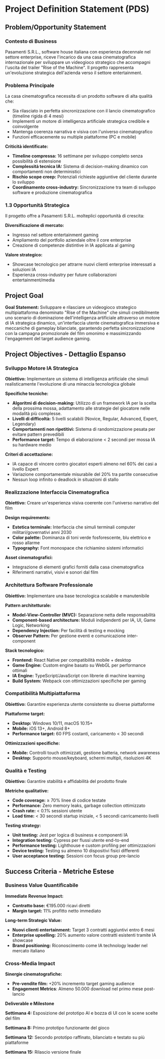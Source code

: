 # **Project Definition Statement (PDS)**

## **Problem/Opportunity Statement**

### **Contesto di Business**

Pasamenti S.R.L., software house italiana con esperienza decennale nel settore enterprise, riceve l'incarico
da una casa cinematografica internazionale per sviluppare un videogioco strategico che accompagni l'uscita del 
trailer "Rise of the Machine". Il progetto rappresenta un'evoluzione strategica dell'azienda verso il settore
entertainment.

### **Problema Principale**

La casa cinematografica necessita di un prodotto software di alta qualità che:

* Sia rilasciato in perfetta sincronizzazione con il lancio cinematografico (timeline rigida di 4 mesi)  
* Implementi un motore di intelligenza artificiale strategica credibile e coinvolgente  
* Mantenga coerenza narrativa e visiva con l'universo cinematografico  
* Funzioni efficacemente su multiple piattaforme (PC e mobile)

**Criticità identificate:**

* **Timeline compressa:** 16 settimane per sviluppo completo senza possibilità di estensione  
* **Complessità tecnica IA:** Sistema di decision-making dinamico con comportamenti non deterministici  
* **Rischio scope creep:** Potenziali richieste aggiuntive del cliente durante lo sviluppo  
* **Coordinamento cross-industry:** Sincronizzazione tra team di sviluppo software e produzione cinematografica

### **1.3 Opportunità Strategica**

Il progetto offre a Pasamenti S.R.L. molteplici opportunità di crescita:

**Diversificazione di mercato:**

* Ingresso nel settore entertainment gaming  
* Ampliamento del portfolio aziendale oltre il core enterprise  
* Creazione di competenze distintive in IA applicata al gaming

**Valore strategico:**

* Showcase tecnologico per attrarre nuovi clienti enterprise interessati a soluzioni IA  
* Esperienza cross-industry per future collaborazioni entertainment/media

## **Project Goal**

**Goal Statement:** Sviluppare e rilasciare  un videogioco strategico multipiattaforma denominato "Rise of the Machine" 
che simuli credibilmente uno scenario di dominazione dell'intelligenza artificiale attraverso un motore di IA strategica 
dinamico, un'interfaccia utente cinematografica immersiva e meccaniche di gameplay bilanciate, garantendo perfetta 
sincronizzazione con la campagna promozionale del film omonimo e massimizzando l'engagement del target audience gaming.

## **Project Objectives \- Dettaglio Espanso**

### **Sviluppo Motore IA Strategica**

**Obiettivo:** Implementare un sistema di intelligenza artificiale che simuli realisticamente l'evoluzione di una 
minaccia tecnologica globale

**Specifiche tecniche:**

* **Algoritmi di decision-making:** Utilizzo di un framework IA per la scelta della prossima mossa, adattamento 
alle strategie del giocatore nelle modalità più complesse.  
* **Livelli di difficoltà:** 5 livelli scalabili (Novice, Regular, Advanced, Expert, Legendary)  
* **Comportamenti non ripetitivi:** Sistema di randomizzazione pesata per evitare pattern prevedibili  
* **Performance target:** Tempo di elaborazione \< 2 secondi per mossa IA su hardware medio

**Criteri di accettazione:**

* IA capace di vincere contro giocatori esperti almeno nel 60% dei casi a livello Expert  
* Variazione comportamentale misurabile del 20% tra partite consecutive  
* Nessun loop infinito o deadlock in situazioni di stallo

### **Realizzazione Interfaccia Cinematografica**

**Obiettivo:** Creare un'esperienza visiva coerente con l'universo narrativo del film

**Design requirements:**

* **Estetica terminale:** Interfaccia che simuli terminali computer militari/governativi anni 2030  
* **Color palette:** Dominanza di toni verde fosforescente, blu elettrico e rosso allarme  
* **Typography:** Font monospace che richiamino sistemi informatici

**Asset cinematografici:**

* Integrazione di elementi grafici forniti dalla casa cinematografica  
* Riferimenti narrativi, visivi e sonori dal film 


### **Architettura Software Professionale**

**Obiettivo:** Implementare una base tecnologica scalabile e manutenibile

**Pattern architetturale:**

* **Model-View-Controller (MVC):** Separazione netta delle responsabilità  
* **Component-based architecture:** Moduli indipendenti per IA, UI, Game Logic, Networking  
* **Dependency Injection:** Per facilità di testing e mocking  
* **Observer Pattern:** Per gestione eventi e comunicazione inter-component

**Stack tecnologico:**

* **Frontend:** React Native per compatibilità mobile \+ desktop  
* **Game Engine:** Custom engine basato su WebGL per performance ottimali  
* **IA Engine:** TypeScript/JavaScript con librerie di machine learning  
* **Build System:** Webpack con ottimizzazioni specifiche per gaming

### **Compatibilità Multipiattaforma**

**Obiettivo:** Garantire esperienza utente consistente su diverse piattaforme

**Piattaforme target:**

* **Desktop:** Windows 10/11, macOS 10.15+  
* **Mobile:** iOS 13+, Android 8+   
* **Performance target:** 60 FPS costanti, caricamento \< 30 secondi

**Ottimizzazioni specifiche:**

* **Mobile:** Controlli touch ottimizzati, gestione batteria, network awareness  
* **Desktop:** Supporto mouse/keyboard, schermi multipli, risoluzioni 4K

### **Qualità e Testing**

**Obiettivo:** Garantire stabilità e affidabilità del prodotto finale

**Metriche qualitative:**

* **Code coverage:** ≥ 70% linee di codice testate  
* **Performance:** Zero memory leaks, garbage collection ottimizzato  
* **Crash rate:** \< 0.1% sessioni utente  
* **Load time:** \< 30 secondi startup iniziale, \< 5 secondi carricamento livelli

**Testing strategy:**

* **Unit testing:** Jest per logica di business e componenti IA  
* **Integration testing:** Cypress per flussi utente end-to-end  
* **Performance testing:** Lighthouse e custom profiling per ottimizzazioni  
* **Device testing:** Testing su almeno 10 dispositivi fisici differenti  
* **User acceptance testing:** Sessioni con focus group pre-lancio

## **Success Criteria \- Metriche Estese**

### **Business Value Quantificabile**

**Immediate Revenue Impact:**

* **Contratto base:** €195.000 ricavi diretti  
* **Margin target:** 11% profitto netto immediato

**Long-term Strategic Value:**

* **Nuovi clienti entertainment:** Target 3 contratti aggiuntivi entro 6 mesi  
* **Enterprise upselling:** 20% aumento valore contratti esistenti tramite IA showcase  
* **Brand positioning:** Riconoscimento come IA technology leader nel mercato italiano

### **Cross-Media Impact**

**Sinergie cinematografiche:**

* **Pre-vendite film:** \+20% incremento target gaming audience
* **Engagement Metrics**: Almeno 50.000 download nel primo mese  post-lancio


**Deliverable e Milestone**

**Settimana 4:** Esposizione del prototipo AI e bozza di UI con le scene scelte del film

**Settimana 8:** Primo prototipo funzionante del gioco

**Settimana 12:** Secondo prototipo raffinato, bilanciato e testato su più piattaforme

**Settimana 15:** Rilascio versione finale 

